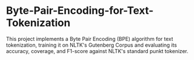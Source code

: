 # Byte-Pair-Encoding-for-Text-Tokenization
This project implements a Byte Pair Encoding (BPE) algorithm for text tokenization, training it on NLTK's Gutenberg Corpus and evaluating its accuracy, coverage, and F1-score against NLTK's standard punkt tokenizer.
